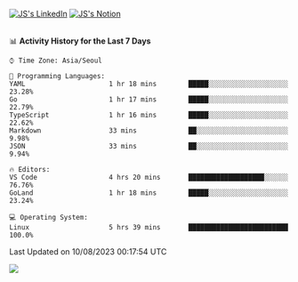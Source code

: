 
[![JS's LinkedIn](https://img.shields.io/badge/LinkedIn-blue?style=for-the-badge&logo=linkedin)](https://www.linkedin.com/in/jaeseung-lee-5a2a32139/) 
[![JS's Notion](https://img.shields.io/badge/Notion-black?style=for-the-badge&logo=notion)](https://bit.ly/ljswiki1) <br><br>
<!-- ![JS's GitHub stats](https://github-readme-stats-lemon-five.vercel.app/api?username=tkxkd0159&hide=contribs,prs,stars,issues&show_icons=true&theme=react&include_all_commits=true)   -->
<!-- ![Top Langs](https://github-readme-stats-lemon-five.vercel.app/api/top-langs/?username=tkxkd0159&layout=compact&hide=jupyter%20notebook,scss,html,css&langs_count=10)  -->


<!--START_SECTION:waka-->
📊 **Activity History for the Last 7 Days** 

```text
⌚︎ Time Zone: Asia/Seoul

💬 Programming Languages: 
YAML                     1 hr 18 mins        █████░░░░░░░░░░░░░░░░░░░░   23.28% 
Go                       1 hr 17 mins        █████░░░░░░░░░░░░░░░░░░░░   22.79% 
TypeScript               1 hr 16 mins        █████░░░░░░░░░░░░░░░░░░░░   22.62% 
Markdown                 33 mins             ██░░░░░░░░░░░░░░░░░░░░░░░   9.98% 
JSON                     33 mins             ██░░░░░░░░░░░░░░░░░░░░░░░   9.94%

🔥 Editors: 
VS Code                  4 hrs 20 mins       ███████████████████░░░░░░   76.76% 
GoLand                   1 hr 18 mins        █████░░░░░░░░░░░░░░░░░░░░   23.24%

💻 Operating System: 
Linux                    5 hrs 39 mins       █████████████████████████   100.0%

```


 Last Updated on 10/08/2023 00:17:54 UTC
<!--END_SECTION:waka-->

<a href="https://github.com/tkxkd0159/dsalgo">
  <img align="center" src="https://github-readme-stats-lemon-five.vercel.app/api/pin/?username=tkxkd0159&repo=dsalgo&theme=react" />
</a>


<!---
- 🔭 I’m currently working on ...
- 🌱 I’m currently learning blockchain and distributed network
- 👯 I’m looking to collaborate on ...
- 🤔 I’m looking for help with ...
- 💬 Ask me about ...
- 📫 How to reach me: ...
- 😄 Pronouns: ...
- ⚡ Fun fact: ...
-->
